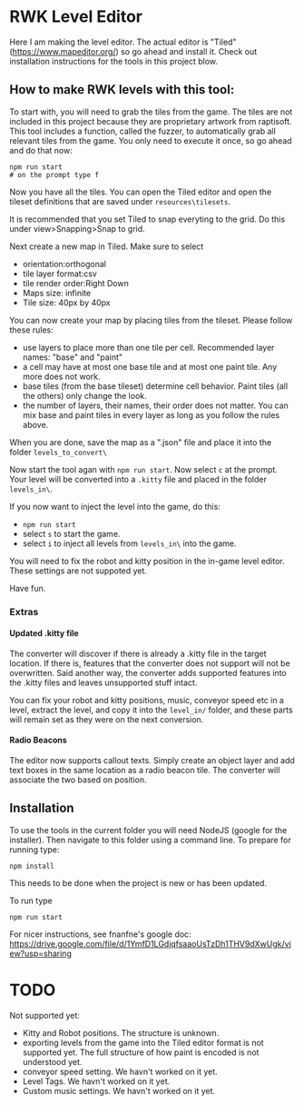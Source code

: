 # RWK Level Editor

Here I am making the level editor.
The actual editor is "Tiled" (https://www.mapeditor.org/) so go ahead and install it.
Check out installation instructions for the tools in this project blow.

## How to make RWK levels with this tool:

To start with, you will need to grab the tiles from the game. The tiles are not
included in this project because they are proprietary artwork from raptisoft.
This tool includes a function, called the fuzzer, to automatically grab all relevant 
tiles from the game. You only need to execute it once, so go ahead and do that now:

    npm run start 
    # on the prompt type f

Now you have all the tiles. You can open the Tiled editor and open the tileset
definitions that are saved under `resources\tilesets`. 

It is recommended that you set Tiled to snap everyting to the grid. Do this under view>Snapping>Snap to grid.

Next create a new map in Tiled. Make sure to select
- orientation:orthogonal
- tile layer format:csv
- tile render order:Right Down
- Maps size: infinite
- Tile size: 40px by 40px

You can now create your map by placing tiles from the tileset. Please follow these rules:
- use layers to place more than one tile per cell. Recommended layer names: "base" and "paint"
- a cell may have at most one base tile and at most one paint tile. Any more does not work.
- base tiles (from the base tileset) determine cell behavior. Paint tiles (all the others) only change the look.
- the number of layers, their names, their order does not matter. You can mix base and paint tiles in every layer as long as you follow the rules above.

When you are done, save the map as a ".json" file and place it into the folder `levels_to_convert\`

Now start the tool agan with `npm run start`. Now select `c` at the prompt. Your level will be converted
into a `.kitty` file and placed in the folder `levels_in\`.

If you now want to inject the level into the game, do this:
- `npm run start`
- select `s` to start the game.
- select `i` to inject all levels from `levels_in\` into the game.

You will need to fix the robot and kitty position in the in-game level editor. These settings are not suppoted yet.

Have fun.

### Extras

#### Updated .kitty file
The converter will discover if there is already a .kitty file in the target location.
If there is, features that the converter does not support will not be overwritten.
Said another way, the converter adds supported features into the .kitty files and leaves 
unsupported stuff intact.

You can fix your robot and kitty positions, music, conveyor speed etc in a level, extract the level,
and copy it into the `level_in/` folder, and these parts will remain set as they were on the next conversion.

#### Radio Beacons
The editor now supports callout texts. Simply create an object layer and add text boxes in the same location
as a radio beacon tile. The converter will associate the two based on position.

## Installation

To use the tools in the current folder you will need NodeJS (google for the installer).
Then navigate to this folder using a command line.
To prepare for running type:

    npm install
This needs to be done when the project is new or has been updated.

To run type

    npm run start

For nicer instructions, see fnanfne's google doc: https://drive.google.com/file/d/1YmfD1LGdjqfsaaoUsTzDh1THV9dXwUgk/view?usp=sharing

# TODO

Not supported yet:
- Kitty and Robot positions. The structure is unknown.
- exporting levels from the game into the Tiled editor format is not supported yet. The full structure of how paint is encoded is not understood yet. 
- conveyor speed setting. We havn't worked on it yet.
- Level Tags. We havn't worked on it yet.
- Custom music settings. We havn't worked on it yet.
